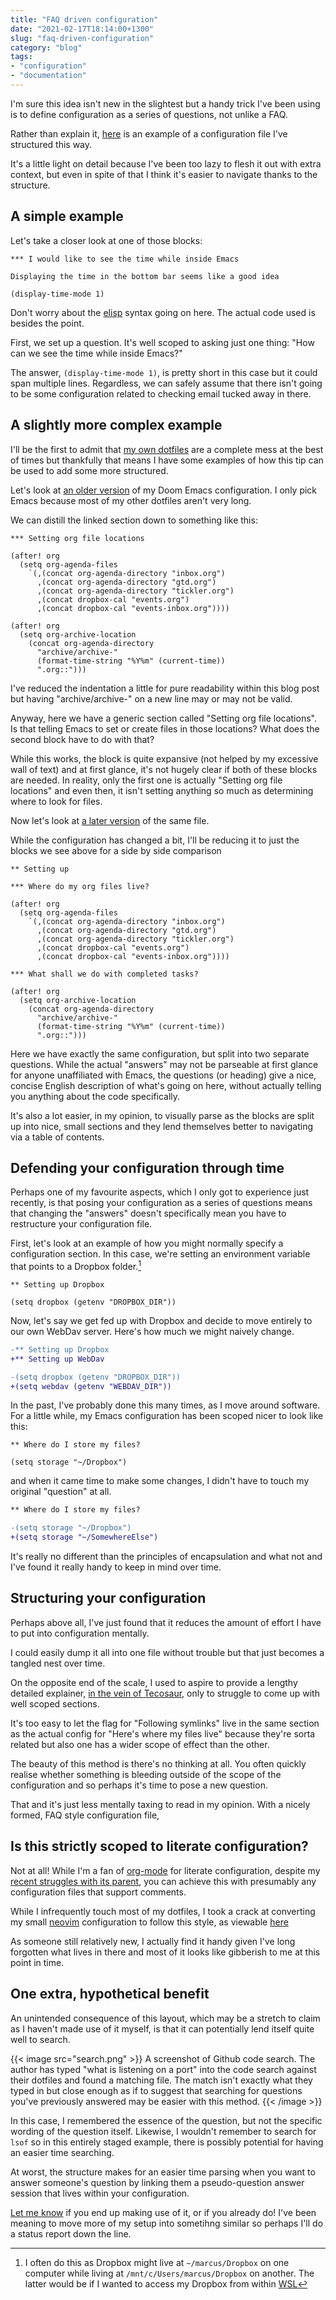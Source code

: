 ```yaml
---
title: "FAQ driven configuration"
date: "2021-02-17T18:14:00+1300"
slug: "faq-driven-configuration"
category: "blog"
tags:
- "configuration"
- "documentation"
---
```


I'm sure this idea isn't new in the slightest but a handy trick I've been using is to define configuration as a series of questions, not unlike a FAQ.

Rather than explain it, [here](https://github.com/marcus-crane/dotfiles/blob/62813e09dc6d5127b0f25a5017ae23fd37ce180f/doom/.doom.d/config.org) is an example of a configuration file I've structured this way.

It's a little light on detail because I've been too lazy to flesh it out with extra context, but even in spite of that I think it's easier to navigate thanks to the structure.

## A simple example

Let's take a closer look at one of those blocks:

```emacs
*** I would like to see the time while inside Emacs

Displaying the time in the bottom bar seems like a good idea

(display-time-mode 1)
```

Don't worry about the [elisp](https://en.wikipedia.org/wiki/Emacs_Lisp) syntax going on here. The actual code used is besides the point.

First, we set up a question. It's well scoped to asking just one thing: "How can we see the time while inside Emacs?"

The answer, `(display-time-mode 1)`, is pretty short in this case but it could span multiple lines. Regardless, we can safely assume that there isn't going to be some configuration related to checking email tucked away in there.

## A slightly more complex example

I'll be the first to admit that [my own dotfiles](https://github.com/marcus-crane/dotfiles) are a complete mess at the best of times but thankfully that means I have some examples of how this tip can be used to add some more structured.

Let's look at [an older version](https://github.com/marcus-crane/dotfiles/blob/f14b4ebf86e41fa9cad3630355364eada11482f1/doom/.doom.d/config.org#setting-org-file-locations) of my Doom Emacs configuration. I only pick Emacs because most of my other dotfiles aren't very long.

We can distill the linked section down to something like this:

```emacs
*** Setting org file locations

(after! org
  (setq org-agenda-files
    `(,(concat org-agenda-directory "inbox.org")
      ,(concat org-agenda-directory "gtd.org")
      ,(concat org-agenda-directory "tickler.org")
      ,(concat dropbox-cal "events.org")
      ,(concat dropbox-cal "events-inbox.org"))))

(after! org
  (setq org-archive-location
    (concat org-agenda-directory
      "archive/archive-"
      (format-time-string "%Y%m" (current-time))
      ".org::")))
```

I've reduced the indentation a little for pure readability within this blog post but having "archive/archive-" on a new line may or may not be valid.

Anyway, here we have a generic section called "Setting org file locations". Is that telling Emacs to set or create files in those locations? What does the second block have to do with that?

While this works, the block is quite expansive (not helped by my excessive wall of text) and at first glance, it's not hugely clear if both of these blocks are needed. In reality, only the first one is actually "Setting org file locations" and even then, it isn't setting anything so much as determining where to look for files.

Now let's look at [a later version](https://github.com/marcus-crane/dotfiles/blob/6b6763a385b842b9dbdc3c883fe8bd0f13df60f2/doom/.doom.d/config.org#setting-up) of the same file.

While the configuration has changed a bit, I'll be reducing it to just the blocks we see above for a side by side comparison

```emacs
** Setting up

*** Where do my org files live?

(after! org
  (setq org-agenda-files
    `(,(concat org-agenda-directory "inbox.org")
      ,(concat org-agenda-directory "gtd.org")
      ,(concat org-agenda-directory "tickler.org")
      ,(concat dropbox-cal "events.org")
      ,(concat dropbox-cal "events-inbox.org"))))

*** What shall we do with completed tasks?

(after! org
  (setq org-archive-location
    (concat org-agenda-directory
      "archive/archive-"
      (format-time-string "%Y%m" (current-time))
      ".org::")))
```

Here we have exactly the same configuration, but split into two separate questions. While the actual "answers" may not be parseable at first glance for anyone unaffiliated with Emacs, the questions (or heading) give a nice, concise English description of what's going on here, without actually telling you anything about the code specifically.

It's also a lot easier, in my opinion, to visually parse as the blocks are split up into nice, small sections and they lend themselves better to navigating via a table of contents.

## Defending your configuration through time

Perhaps one of my favourite aspects, which I only got to experience just recently, is that posing your configuration as a series of questions means that changing the "answers" doesn't specifically mean you have to restructure your configuration file.

First, let's look at an example of how you might normally specify a configuration section. In this case, we're setting an environment variable that points to a Dropbox folder.[^dropbox]

```emacs
** Setting up Dropbox

(setq dropbox (getenv "DROPBOX_DIR"))
```

Now, let's say we get fed up with Dropbox and decide to move entirely to our own WebDav server. Here's how much we might naively change.

```diff
-** Setting up Dropbox
+** Setting up WebDav

-(setq dropbox (getenv "DROPBOX_DIR"))
+(setq webdav (getenv "WEBDAV_DIR"))
```

In the past, I've probably done this many times, as I move around software. For a little while, my Emacs configuration has been scoped nicer to look like this:

```emacs
** Where do I store my files?

(setq storage "~/Dropbox")
```

and when it came time to make some changes, I didn't have to touch my original "question" at all.

```diff
** Where do I store my files?

-(setq storage "~/Dropbox")
+(setq storage "~/SomewhereElse")
```

It's really no different than the principles of encapsulation and what not and I've found it really handy to keep in mind over time.

## Structuring your configuration

Perhaps above all, I've just found that it reduces the amount of effort I have to put into configuration mentally.

I could easily dump it all into one file without trouble but that just becomes a tangled nest over time.

On the opposite end of the scale, I used to aspire to provide a lengthy detailed explainer, [in the vein of Tecosaur](https://tecosaur.github.io/emacs-config/config.html), only to struggle to come up with well scoped sections.

It's too easy to let the flag for "Following symlinks" live in the same section as the actual config for "Here's where my files live" because they're sorta related but also one has a wider scope of effect than the other.

The beauty of this method is there's no thinking at all. You often quickly realise whether something is bleeding outside of the scope of the configuration and so perhaps it's time to pose a new question.

That and it's just less mentally taxing to read in my opinion. With a nicely formed, FAQ style configuration file, 

## Is this strictly scoped to literate configuration?

Not at all! While I'm a fan of [org-mode](https://orgmode.org/) for literate configuration, despite my [recent struggles with its parent](https://utf9k.net/blog/emacs-probably-isnt-right-for-me/), you can achieve this with presumably any configuration files that support comments.

While I infrequently touch most of my dotfiles, I took a crack at converting my small [neovim](https://github.com/neovim/neovim) configuration to follow this style, as viewable [here](https://github.com/marcus-crane/dotfiles/blob/37840b8/nvim/.config/nvim/init.vim)

As someone still relatively new, I actually find it handy given I've long forgotten what lives in there and most of it looks like gibberish to me at this point in time.

## One extra, hypothetical benefit

An unintended consequence of this layout, which may be a stretch to claim as I haven't made use of it myself, is that it can potentially lend itself quite well to search.

{{< image src="search.png" >}}
  A screenshot of Github code search. The author has typed "what is listening on a port" into the code search against their dotfiles and found a matching file. The match isn't exactly what they typed in but close enough as if to suggest that searching for questions you've previously answered may be easier with this method.
{{< /image >}}

In this case, I remembered the essence of the question, but not the specific wording of the question itself. Likewise, I wouldn't remember to search for `lsof` so in this entirely staged example, there is possibly potential for having an easier time searching.

At worst, the structure makes for an easier time parsing when you want to answer someone's question by linking them a pseudo-question answer session that lives within your configuration.

[Let me know](mailto:hello@utf9k.net) if you end up making use of it, or if you already do! I've been meaning to move more of my setup into sometihng similar so perhaps I'll do a status report down the line.

[^dropbox]: I often do this as Dropbox might live at `~/marcus/Dropbox` on one computer while living at `/mnt/c/Users/marcus/Dropbox` on another. The latter would be if I wanted to access my Dropbox from within [WSL](https://docs.microsoft.com/en-us/windows/wsl/about)
